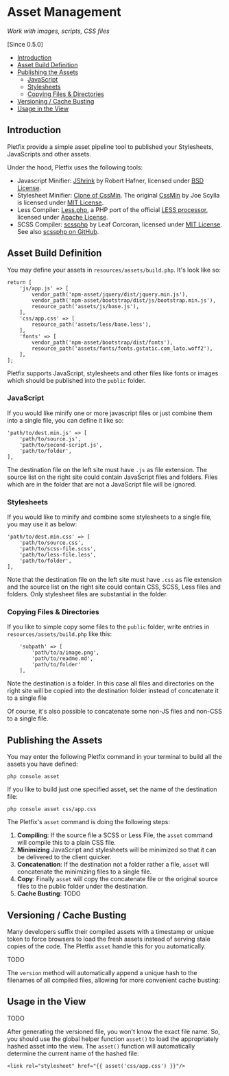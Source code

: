 # Asset Management

_Work with images, scripts, CSS files_

[Since 0.5.0]

- [Introduction](#introduction)
- [Asset Build Definition](#definition)
- [Publishing the Assets](#publishing)
    - [JavaScript](#scripts)
    - [Stylesheets](#stylesheets)
    - [Copying Files & Directories](#copying)
- [Versioning / Cache Busting](#versioning)
- [Usage in the View](#usage)

<a name="introduction"></a>
## Introduction

Pletfix provide a simple asset pipeline tool to published your Stylesheets, JavaScripts and other assets.

Under the hood, Pletfix uses the following tools:

- Javascript Minifier: [JShrink](https://github.com/tedious/JShrink) by Robert Hafner, licensed under [BSD License](https://github.com/tedious/JShrink/blob/master/LICENSE).
- Stylesheet Minifier: [Clone of CssMin](https://github.com/natxet/cssmin). The original [CssMin](https://code.google.com/archive/p/cssmin/) by Joe Scylla is licensed under [MIT License](https://opensource.org/licenses/mit-license.php).
- Less Compiler: [Less.php](https://github.com/oyejorge/less.php), a PHP port of the official [LESS processor](http://lesscss.org), licensed under [Apache License](https://github.com/oyejorge/less.php/blob/master/LICENSE).
- SCSS Compiler: [scssphp](http://leafo.github.io/scssphp/) by Leaf Corcoran, licensed under [MIT License](https://raw.githubusercontent.com/leafo/scssphp/master/LICENSE.md). See also [scssphp on GitHub](https://github.com/leafo/scssphp).

<a name="definition"></a>
## Asset Build Definition

You may define your assets in `resources/assets/build.php`. It's look like so:

    return [
        'js/app.js' => [
            vendor_path('npm-asset/jquery/dist/jquery.min.js'),
            vendor_path('npm-asset/bootstrap/dist/js/bootstrap.min.js'),
            resource_path('assets/js/base.js'),
        ],
        'css/app.css' => [
            resource_path('assets/less/base.less'),
        ],
        'fonts' => [
            vendor_path('npm-asset/bootstrap/dist/fonts'),
            resource_path('assets/fonts/fonts.gstatic.com_lato.woff2'),
        ],
    ];
  
Pletfix supports JavaScript, stylesheets and other files like fonts or images which should be published into the 
`public` folder.

<a name="scripts"></a>
### JavaScript

If you would like minify one or more javascript files or just combine them into a single file, you can define it like so: 

    'path/to/dest.min.js' => [
        'path/to/source.js',
        'path/to/second-script.js',
        'path/to/folder',
    ],

The destination file on the left site must have `.js` as file extension. The source list on the right site 
could contain JavaScript files and folders. Files which are in the folder that are not a JavaScript file will be ignored.  

<a name="stylesheets"></a>
### Stylesheets

If you would like to minify and combine some stylesheets to a single file, you may use it as below: 

    'path/to/dest.min.css' => [
        'path/to/source.css',
        'path/to/scss-file.scss',
        'path/to/less-file.less',
        'path/to/folder',
    ],

Note that the destination file on the left site must have `.css` as file extension and the source list on the right site 
could contain CSS, SCSS, Less files and folders. Only stylesheet files are substantial in the folder.

<a name="copying"></a>
### Copying Files & Directories

If you like to simple copy some files to the `public` folder, write entries in `resources/assets/build.php` like this: 

        'subpath' => [
            'path/to/a/image.png',
            'path/to/readme.md',
            'path/to/folder'
        ],

Note the destination is a folder. In this case all files and directories on the right site will be copied into the
destination folder instead of concatenate it to a single file

Of course, it's also possible to concatenate some non-JS files and non-CSS to a single file.

<a name="publishing"></a>
## Publishing the Assets

You may enter the following Pletfix command in your terminal to build all the assets you have defined:

    php console asset
    
If you like to build just one specified asset, set the name of the destination file:
     
    php console asset css/app.css  

The Pletfix's `asset` command is doing the following steps:

1. **Compiling**: If the source file a SCSS or Less File, the `asset` command will compile this to a plain CSS file.
2. **Minimizing** JavaScript and stylesheets will be minimized so that it can be delivered to the client quicker.
3. **Concatenation**: If the destination not a folder rather a file, `asset` will concatenate the minimizing files to a single file.    
4. **Copy**: Finally `asset` will copy the concatenate file or the original source files to the public folder under the destination.
5. **Cache Busting**: TODO

<a name="versioning-and-cache-busting"></a>
## Versioning / Cache Busting

Many developers suffix their compiled assets with a timestamp or unique token to force browsers to load the fresh assets 
instead of serving stale copies of the code. The Pletfix `asset` handle this for you automatically.

TODO 

The `version` method will automatically append a unique hash to the filenames of all compiled files, allowing for more convenient cache busting:

<a name="usage"></a>
## Usage in the View

TODO 

After generating the versioned file, you won't know the exact file name. 
So, you should use the global helper function `asset()` to load the appropriately hashed asset into the view.
The `asset()` function will automatically determine the current name of the hashed file:

    <link rel="stylesheet" href="{{ asset('css/app.css') }}"/>
